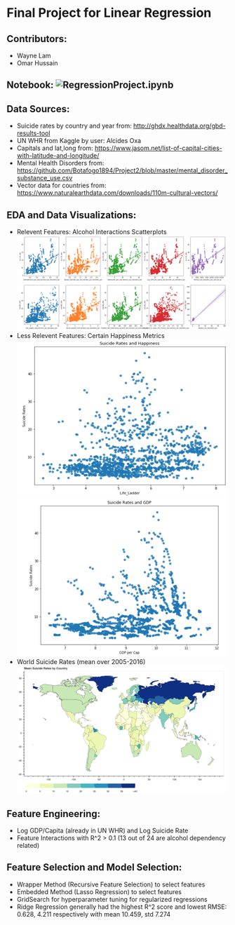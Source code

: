 # Final Project for Linear Regression
## Contributors:
- Wayne Lam
- Omar Hussain

## Notebook: ![RegressionProject.ipynb](RegressionProject.ipynb)

## Data Sources:
- Suicide rates by country and year from: http://ghdx.healthdata.org/gbd-results-tool
- UN WHR from Kaggle by user: Alcides Oxa
- Capitals and lat,long from: https://www.jasom.net/list-of-capital-cities-with-latitude-and-longitude/
- Mental Health Disorders from: https://github.com/Botafogo1894/Project2/blob/master/mental_disorder_substance_use.csv
- Vector data for countries from: https://www.naturalearthdata.com/downloads/110m-cultural-vectors/

## EDA and Data Visualizations:
- Relevent Features: Alcohol Interactions Scatterplots
![Alcohol Plots1](sns_regplots1.png)
![Alcohol Plots2](sns_regplots2.png)
- Less Relevent Features: Certain Happiness Metrics
![Suicide Rate vs. Life Ladder](sr_ll.png)
![Suicide Rate vs. GDP/Capita](sr_gdp.png)
- World Suicide Rates (mean over 2005-2016)
![World Suicide Rates](world_sr.png)

## Feature Engineering:
- Log GDP/Capita (already in UN WHR) and Log Suicide Rate
- Feature Interactions with R^2 > 0.1 (13 out of 24 are alcohol dependency related)

## Feature Selection and Model Selection:
- Wrapper Method (Recursive Feature Selection) to select features
- Embedded Method (Lasso Regression) to select features
- GridSearch for hyperparameter tuning for regularized regressions
- Ridge Regression generally had the highest R^2 score and lowest RMSE: 0.628, 4.211 respectively with mean 10.459, std 7.274

